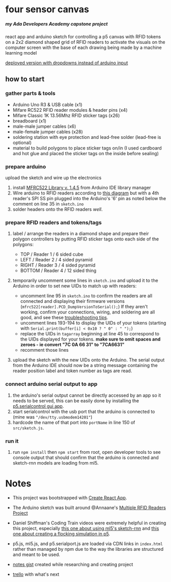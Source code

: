 # four sensor canvas
##### my Ada Developers Academy capstone project

react app and arduino sketch for controlling a p5 canvas with RFID tokens on a 2x2 diamond shaped grid of RFID readers to activate the visuals on the computer screen with the base of each drawing being made by a machine learning model

[deployed version with dropdowns instead of arduino input](https://four-sensor-palette.herokuapp.com/)

## how to start

### gather parts & tools
- Arduino Uno R3 & USB cable (x1)
- Mifare RC522 RFID reader modules & header pins (x4)
- Mifare Classic 1K 13.56Mhz RFID sticker tags (x26)
- breadboard (x1)
- male-male jumper cables (x6)
- male-female jumper cables (x28)
- soldering station with eye protection and lead-free solder (lead-free is optional)
- material to build polygons to place sticker tags on/in (I used cardboard and hot glue and placed the sticker tags on the inside before sealing)

### prepare arduino
upload the sketch and wire up the electronics
1. install [MFRC522 Library v. 1.4.5](https://github.com/miguelbalboa/rfid) from Arduino IDE library manager
1. Wire arduino to RFID readers according to [this diagram](https://raw.githubusercontent.com/Annaane/MultiRfid/master/Wiring.jpg "Annaane's Wiring Image") but with a 4th reader's SPI SS pin plugged into the Arduino's '6' pin as noted below the comment on line 35 in `sketch.ino`
1. solder headers onto the RFID readers *well*.

### prepare RFID readers and tokens/tags
1. label / arrange the readers in a diamond shape and prepare their polygon controllers by putting RFID sticker tags onto each side of the polygons:
    - TOP / Reader 1 / 6 sided cube
    - LEFT / Reader 2 / 4 sided pyramid
    - RIGHT / Reader 3 / 4 sided pyramid
    - BOTTOM / Reader 4 / 12 sided thing

1. temporarily uncomment some lines in `sketch.ino` and upload it to the Arduino in order to set new UIDs to match up with readers:
    - uncomment line 95 in `sketch.ino` to confirm the readers are all connected and displaying their firmware versions (`mfrc522[reader].PCD_DumpVersionToSerial();`) If they aren't working, confirm your connections, wiring, and soldering are all good, and see these [troubleshooting tips](https://github.com/miguelbalboa/rfid#troubleshooting). 
    - uncomment lines 193-194 to display the UIDs of your tokens (starting with `Serial.print(buffer[i] < 0x10 ? " 0" : " ");`)
    - replace the UIDs in `tagarray` beginning at line 45 to correspond to the UIDs displayed for your tokens. **make sure to omit spaces and zeroes - ie convert "7C 0A 66 31" to "7CA6631"**
    - recomment those lines
1. upload the sketch with the new UIDs onto the Arduino. The serial output from the Arduino IDE should now be a string message containing the reader position label and token number as tags are read.

### connect arduino serial output to app 
1. the arduino's serial output cannot be directly accessed by an app so it needs to be served, this can be easily done by installing the [p5.serialcontrol gui app](https://github.com/p5-serial/p5.serialcontrol/releases/tag/0.1.2).
1. start serialcontrol with the usb port that the arduino is connected to (mine was `"/dev/tty.usbmodem14201"`)
1. hardcode the name of that port into `portName` in line 150 of `src/sketch.js`.

### run it
1. run `npm install` then `npm start` from root, open developer tools to see console output that should confirm that the arduino is connected and sketch-rnn models are loading from ml5.


# Notes

- This project was bootstrapped with [Create React App](https://github.com/facebook/create-react-app).

- The Arduino sketch was built around @Annaane's [Multiple RFID Readers Project](https://github.com/Annaane/MultiRfid)

- Daniel Shiffman's Coding Train videos were extremely helpful in creating this project, especially [this one about using ml5's sketch-rnn](https://www.youtube.com/watch?v=pdaNttb7Mr8) and [this one about creating a flocking simulation in p5](https://www.youtube.com/watch?v=mhjuuHl6qHM).

- p5.js, ml5.js, and p5.serialport.js are loaded via CDN links in `index.html` rather than managed by npm due to the way the libraries are structured and meant to be used.

- [notes gist](https://gist.github.com/geli-gel/bea2e1dedba971a00dd7c095297b6b80) created while researching and creating project

- [trello](https://trello.com/b/NLbrXQg4) with what's next





